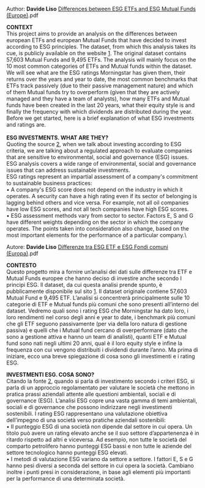 Author: **Davide Liso** [Differences between ESG ETFs and ESG Mutual Funds (Europe)](https://github.com/drag94/Differences-between-ESG-ETFs-and-ESG-Mutual-Funds/blob/main/Differences%20between%20ESG%20ETFs%20and%20ESG%20Mutual%20Funds%20(Europe).pdf).pdf

**CONTEXT**\
This project aims to provide an analysis on the differences between european ETFs and european Mutual Funds that have decided to invest
according to ESG principles. The dataset, from which this analysis takes its cue, is publicly available on the website [1](https://www.morningstar.co.uk). The original dataset
contains 57,603 Mutual Funds and 9,495 ETFs. The analysis will mainly focus on the 10 most common categories of ETFs and Mutual funds
within the dataset.\
We will see what are the ESG ratings Morningstar has given them, their returns over the years and year to date, the most common
benchmarks that ETFs track passively (due to their passive management nature) and which of them Mutual funds try to overperform (given
that they are actively managed and they have a team of analysts), how many ETFs and Mutual funds have been created in the last 20 years,
what their equity style is and finally the frequency with which dividends are distributed during the year. Before we get started, here is a brief
explanation of what ESG investments and ratings are.\
\
**ESG INVESTMENTS. WHAT ARE THEY?**\
Quoting the source [2](https://www.ishares.com/it/investitori-professionali/it/temi-d-investimenti/investimenti-sostenibili/what-means-esg?switchLocale=y&siteEntryPassthrough=true), when we talk about investing according to ESG criteria, we are talking about a regulated approach to evaluate
companies that are sensitive to environmental, social and governance (ESG) issues. ESG analysis covers a wide range of environmental, social
and governance issues that can address sustainable investments.\
ESG ratings represent an impartial assessment of a company's commitment to sustainable business practices:\
• A company's ESG score does not depend on the industry in which it operates. A security can have a high rating even if its sector of
belonging is lagging behind others and vice versa. For example, not all oil companies have low ESG scores, and not all tech companies have
high ESG scores.\
• ESG assessment methods vary from sector to sector. Factors E, S and G have different weights depending on the sector in which the
company operates. The points taken into consideration also change, based on the most important elements for the performance of a particular
company.\


Autore: **Davide Liso** [Differenze tra ESG ETF e ESG Fondi comuni (Europa)](https://github.com/drag94/Differences-between-ESG-ETFs-and-ESG-Mutual-Funds/blob/main/Differenze%20etf%20esg%20e%20fondi%20comuni%20esg%20(Europei)%20.pdf).pdf

**CONTESTO**  
Questo progetto mira a fornire un’analisi dei dati sulle differenze tra ETF e Mutual Funds europee che hanno deciso di investire anche secondo
I principi ESG. Il dataset, da cui questa analisi prende spunto, è pubblicamente disponibile sul sito [1](https://www.morningstar.co.uk). Il dataset originale contiene 57,603
Mutual Fund e 9,495 ETF. 
L’analisi si concentrerà principalmente sulle 10 categorie di ETF e Mutual funds più comuni che sono presenti
all’interno del dataset. Vedremo quali sono i rating ESG che Morningstar ha dato loro, i loro rendimenti nel corso degli anni e year to date, i
benchmark più comuni che gli ETF seguono passivamente (per via della loro natura di gestione passiva) e quelli che i Mutual fund cercano di
overperformare (dato che sono a gestione attiva e hanno un team di analisti), quanti ETF e Mutual fund sono nati negli ultimi 20 anni, qual è il
loro equity style e infine la frequenza con cui vengono distribuiti i dividendi durante l’anno.
Ma prima di iniziare, ecco una breve spiegazione di cosa sono gli investimenti e i rating ESG.



**INVESTMENTI ESG. COSA SONO?** \
Citando la fonte [2](https://www.ishares.com/it/investitori-professionali/it/temi-d-investimenti/investimenti-sostenibili/what-means-esg?switchLocale=y&siteEntryPassthrough=true), quando si parla di investimento secondo i criteri ESG, si parla di un approccio regolamentato per valutare le società che
mettono in pratica prassi aziendali attente alle questioni ambientali, sociali e di governance (ESG). L’analisi ESG copre una vasta gamma di
temi ambientali, sociali e di governance che possono indirizzare negli investimenti sostenibili. I rating ESG rappresentano una valutazione
obiettiva dell’impegno di una società verso pratiche aziendali sostenibili:\
• Il punteggio ESG di una società non dipende dal settore in cui opera. Un titolo può avere un rating elevato anche se il suo settore
d’appartenenza è in ritardo rispetto ad altri e viceversa. Ad esempio, non tutte le società del comparto petrolifero hanno punteggi ESG bassi e
non tutte le aziende del settore tecnologico hanno punteggi ESG elevati.\
• I metodi di valutazione ESG variano da settore a settore. I fattori E, S e G hanno pesi diversi a seconda del settore in cui opera la
società. Cambiano inoltre i punti presi in considerazione, in base agli elementi più importanti per la performance di una determinata società.















